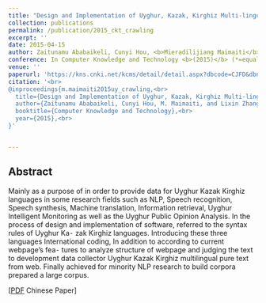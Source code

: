 ```yaml
---
title: "Design and Implementation of Uyghur, Kazak, Kirghiz Multi-lingual Online Data Capturing System Based on .NET"
collection: publications
permalink: /publication/2015_ckt_crawling
excerpt: ''
date: 2015-04-15
author: Zaitunamu Ababaikeli, Cunyi Hou, <b>Mieradilijiang Maimaiti</b>*, and Lixin Zhang
conference: In Computer Knowledge and Technology <b>(2015)</b> (*=equal contribution)
venue: ''
paperurl: 'https://kns.cnki.net/kcms/detail/detail.aspx?dbcode=CJFD&dbname=CJFDLAST2015&filename=DNZS201511011&v=Ps61MaInyFRwwciFT9%25mmd2Bdc1UzExWe4vR%25mmd2BzovYtih%25mmd2FKYXWa0AFh%25mmd2Bi2m0T2nfw0qDFN'
citation: '<br>
@inproceedings{m.maimaiti2015uy_crawling,<br>
  title={Design and Implementation of Uyghur, Kazak, Kirghiz Multi-lingual Online Data Capturing System Based on .NET},<br>
  author={Zaitunamu Ababaikeli, Cunyi Hou, M. Maimaiti, and Lixin Zhang},<br>
  booktitle={Computer Knowledge and Technology},<br>
  year={2015},<br>
}'


---
```

<h2><strong>Abstract</strong></h2>
Mainly as a purpose of in order to provide data for Uyghur Kazak Kirghiz languages in some research fields such as
NLP, Speech recognition, Speech synthesis, Machine translation, Information retrieval, Uyghur Intelligent Monitoring as well as the
Uyghur Public Opinion Analysis. In the process of design and implementation of software, referred to the syntax rules of Uyghur Ka⁃
zak Kirghiz languages. Introducing these three languages International coding, In addition to according to current webpage’s fea⁃
tures to analyze structure of webpage and judging the text to development data collector Uyghur Kazak Kirghiz multilingual pure
text from web. Finally achieved for minority NLP research to build corpora prepared a large corpus.

\[[PDF](https://miradel51.github.io/files/ckt_2015_crawling.pdf) Chinese Paper\]  
